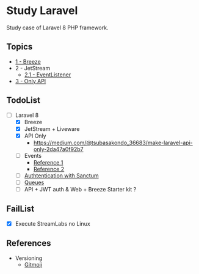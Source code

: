 # Study Laravel

Study case of Laravel 8 PHP framework.

## Topics

- [1 - Breeze](./Breeze/README.md)
- 2 - JetStream
  - [2.1 - EventListener](./JetStream/EventListener/README.md)
- [3 - Only API](./OnlyAPI/README.md)

## TodoList

- [ ] Laravel 8
  - [x] Breeze
  - [x] JetStream + Liveware
  - [x] API Only
    - https://medium.com/@tsubasakondo_36683/make-laravel-api-only-2da47a0f92b7
  - [ ] Events
    - [Reference 1](https://dev.to/kingsconsult/how-to-create-a-secure-crud-restful-api-in-laravel-8-and-7-using-laravel-passport-31fh)
    - [Reference 2](https://medium.com/dev-genius/laravel-8-x-events-and-listeners-5608ff25f997)
  - [ ] [Authtentication with Sanctum](https://laravel.com/docs/8.x/sanctum)
  - [ ] [Queues](https://laravel.com/docs/8.x/queues)
  - [ ] API + JWT auth & Web + Breeze Starter kit ?

## FailList

- [x] Execute StreamLabs no Linux

## References

- Versioning
  - [Gitmoji](https://gitmoji.dev/)
